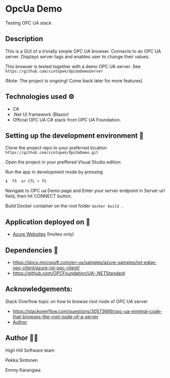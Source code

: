 ﻿# OpcUa Demo

Testing OPC UA stack

## Description 

This is a GUI of a trivially simple OPC UA browser.
Connects to an OPC UA server. Displays server tags and enables user to change their values.

This browser is tested together with a demo OPC UA server. See
```https://github.com/sintopek/OpcUaDemoServer```

(Note: The project is ongoing! Come back later for more features)

## Technologies used :gear:

- C# 
- .Net UI framework (Blazor)
- Official OPC UA C# stack from OPC UA Foundation.

## Setting up the development environment :wrench:
Clone the project repo to your preferred location
```https://github.com/sintopek/OpcUaDemo.git```

Open the project in your preffered Visual Studio edition

Run the app in development mode by pressing

```$  f5  or CTL + f5```

Navigate to OPC ua Demo page and Enter your server endpoint in Server url field, then hit CONNECT button.

Build Docker container on the root folder
```docker build .```

## Application deployed on 🚀

- [Azure Websites](https://highhillsoftwareopcuademo.azurewebsites.net/)
(Invites only)

## Dependencies :page_with_curl:

- https://docs.microsoft.com/en-us/samples/azure-samples/iot-edge-opc-client/azure-iot-opc-client/
- https://github.com/OPCFoundation/UA-.NETStandard

## Acknowledgements:
Stack Overflow topic on how to browse root node of OPC UA server
- https://stackoverflow.com/questions/30573689/opc-ua-minimal-code-that-browses-the-root-node-of-a-server
- [Author](https://stackoverflow.com/users/2071258/laurent-la-rizza)

## Author :man_artist:

High Hill Software team

Pekka Sintonen

Emmy Karangwa


